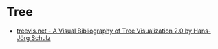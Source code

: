 # Tree

- [treevis.net - A Visual Bibliography of Tree Visualization 2.0 by Hans-Jörg Schulz](http://treevis.net/)
